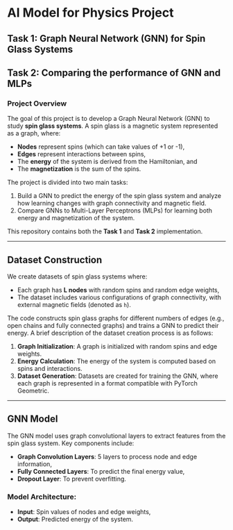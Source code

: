 # AI Model for Physics Project

## Task 1: Graph Neural Network (GNN) for Spin Glass Systems
## Task 2: Comparing the performance of GNN and MLPs

### Project Overview
The goal of this project is to develop a Graph Neural Network (GNN) to study **spin glass systems**. A spin glass is a magnetic system represented as a graph, where:
- **Nodes** represent spins (which can take values of +1 or -1),
- **Edges** represent interactions between spins,
- The **energy** of the system is derived from the Hamiltonian, and
- The **magnetization** is the sum of the spins.

The project is divided into two main tasks:
1. Build a GNN to predict the energy of the spin glass system and analyze how learning changes with graph connectivity and magnetic field.
2. Compare GNNs to Multi-Layer Perceptrons (MLPs) for learning both energy and magnetization of the system.

This repository contains both the **Task 1** and **Task 2** implementation.

---

## Dataset Construction

We create datasets of spin glass systems where:
- Each graph has **L nodes** with random spins and random edge weights,
- The dataset includes various configurations of graph connectivity, with external magnetic fields (denoted as `h`).

The code constructs spin glass graphs for different numbers of edges (e.g., open chains and fully connected graphs) and trains a GNN to predict their energy. A brief description of the dataset creation process is as follows:

1. **Graph Initialization**: A graph is initialized with random spins and edge weights.
2. **Energy Calculation**: The energy of the system is computed based on spins and interactions.
3. **Dataset Generation**: Datasets are created for training the GNN, where each graph is represented in a format compatible with PyTorch Geometric.

---

## GNN Model

The GNN model uses graph convolutional layers to extract features from the spin glass system. Key components include:
- **Graph Convolution Layers**: 5 layers to process node and edge information,
- **Fully Connected Layers**: To predict the final energy value,
- **Dropout Layer**: To prevent overfitting.

### Model Architecture:
- **Input**: Spin values of nodes and edge weights,
- **Output**: Predicted energy of the system.
